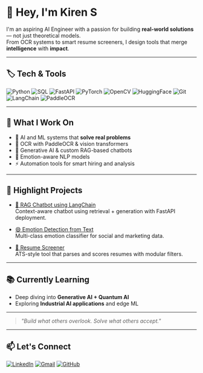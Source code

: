 # 👋 Hey, I'm Kiren S 

I'm an aspiring AI Engineer with a passion for building **real-world solutions** — not just theoretical models.  
From OCR systems to smart resume screeners, I design tools that merge **intelligence** with **impact**.

---

## 🏷️ Tech & Tools

![Python](https://img.shields.io/badge/Python-3776AB?style=for-the-badge&logo=python&logoColor=white)
![SQL](https://img.shields.io/badge/SQL-336791?style=for-the-badge&logo=postgresql&logoColor=white)
![FastAPI](https://img.shields.io/badge/FastAPI-009688?style=for-the-badge&logo=fastapi&logoColor=white)
![PyTorch](https://img.shields.io/badge/PyTorch-EE4C2C?style=for-the-badge&logo=pytorch&logoColor=white)
![OpenCV](https://img.shields.io/badge/OpenCV-5C3EE8?style=for-the-badge&logo=opencv&logoColor=white)
![HuggingFace](https://img.shields.io/badge/HuggingFace-FFD21F?style=for-the-badge&logo=huggingface&logoColor=black)
![Git](https://img.shields.io/badge/Git-F05032?style=for-the-badge&logo=git&logoColor=white)
![LangChain](https://img.shields.io/badge/LangChain-000000?style=for-the-badge&logo=data:image/svg+xml;base64,&logoColor=white)
![PaddleOCR](https://img.shields.io/badge/PaddleOCR-005BAC?style=for-the-badge&logo=paddlepaddle&logoColor=white)

---

## 🧠 What I Work On
- 🤖 AI and ML systems that **solve real problems**
- 📄 OCR with PaddleOCR & vision transformers
- 💬 Generative AI & custom RAG-based chatbots
- 🧠 Emotion-aware NLP models
- ⚡ Automation tools for smart hiring and analysis

---

## 🚀 Highlight Projects

- [🔎 RAG Chatbot using LangChain](https://github.com/KIREN2612/RAG_Chatbot-using-Langchain)  
  Context-aware chatbot using retrieval + generation with FastAPI deployment.

- [😄 Emotion Detection from Text](https://github.com/KIREN2612/Emotion-Detection-from-text)  
  Multi-class emotion classifier for social and marketing data.

- [📄 Resume Screener](https://github.com/KIREN2612/resume_screener)  
  ATS-style tool that parses and scores resumes with modular filters.

---

## 📚 Currently Learning
- Deep diving into **Generative AI + Quantum AI**
- Exploring **Industrial AI applications** and edge ML

---

> _"Build what others overlook. Solve what others accept."_  


---

## 📫 Let's Connect

[![LinkedIn](https://img.shields.io/badge/Kiren_S-0A66C2?style=for-the-badge&logo=linkedin&logoColor=white)](https://www.linkedin.com/in/kiren-s-178021322)
[![Gmail](https://img.shields.io/badge/kiren2612@gmail.com-D14836?style=for-the-badge&logo=gmail&logoColor=white)](mailto:kiren2612@gmail.com)
[![GitHub](https://img.shields.io/badge/KIREN2612-181717?style=for-the-badge&logo=github&logoColor=white)](https://github.com/KIREN2612)

